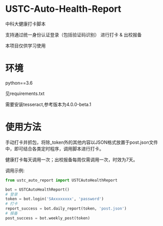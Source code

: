 # USTC-Auto-Health-Report
中科大健康打卡脚本

支持通过统一身份认证登录（包括验证码识别） 进行打卡 & 出校报备

本项目仅供学习使用

# 环境

python==3.6

见requirements.txt

需要安装tesseract,参考版本为4.0.0-beta.1

# 使用方法

手动打卡并抓包，将除_token外的其他内容以JSON格式放置于post.json文件中，即可结合各类定时程序，调用脚本进行打卡。

健康打卡每天调用一次；出校报备每周仅需调用一次，时效为7天。

调用示例:
```python
from ustc_auto_report import USTCAutoHealthReport

bot = USTCAutoHealthReport()
# 登录
token = bot.login('SAxxxxxxxx', 'password')
# 打卡
report_success = bot.daily_report(token, 'post.json')
# 报备
post_success = bot.weekly_post(token)
```
